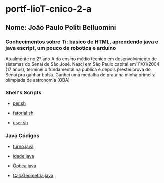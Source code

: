 # portf-lioT-cnico-2-a

## Nome: João Paulo Politi Belluomini

### Conhecimentos sobre Ti: basico de HTML, aprendendo java e java escript, um pouco de robotica e arduíno

Atualmente no 2° ano A do ensino médio técnico em desenvolvimento de sistemas do Senai de São José.
Nasci em São Paulo capital em 11/01/2004 (17 anos), terminei o fundamental na publica e depois prestei prova do Senai pra ganhar bolsa.
Ganhei uma medalha de prata na minha primeira olimpiada de astronomia (OBA)

### Shell's Scripts
* [per.sh](exercícios-shellScript/per.sh)

* [fatorial.sh](exercícios-shellScript/fatorial.sh)

* [user.sh](exercícios-shellScript/user.sh)

### Java Códigos
* [turno.java](LógicaComputação/turno.java)

* [idade.java](LógicaComputação/idade.java)

* [Óptica.java](LógicaComputação/Óptica.java)

* [CalcGeometria.java](portiflioTecnico/LógicaComputação/CalcGeometria.java)
